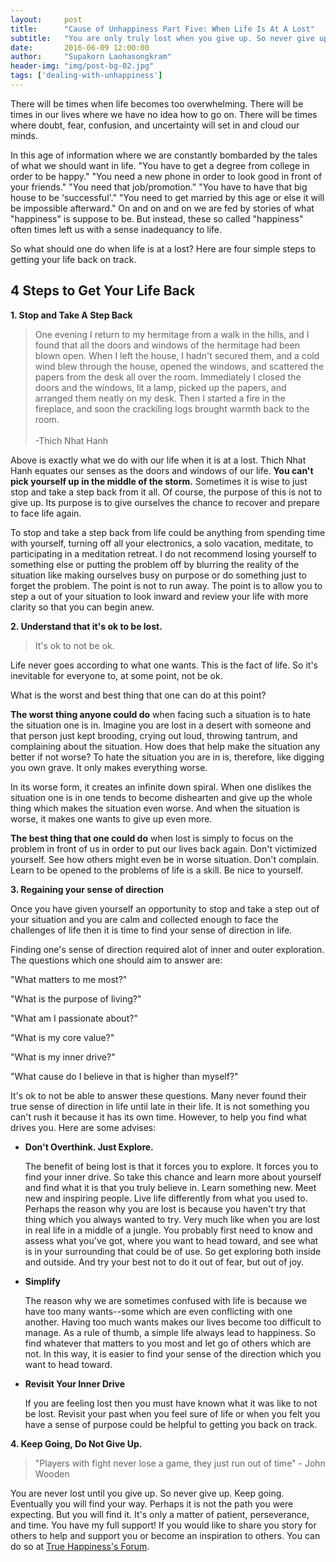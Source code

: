 ```yaml
---
layout:     post
title:      "Cause of Unhappiness Part Five: When Life Is At A Lost"
subtitle:   "You are only truly lost when you give up. So never give up."
date:       2016-06-09 12:00:00
author:     "Supakorn Laohasongkram"
header-img: "img/post-bg-02.jpg"
tags: ['dealing-with-unhappiness']
---
```


There will be times when life becomes too overwhelming. There will be times in our lives where we have no idea how to go on. There will be times where doubt, fear, confusion, and uncertainty will set in and cloud our minds. 

In this age of information where we are constantly bombarded by the tales of what we should want in life. "You have to get a degree from college in order to be happy." "You need a new phone in order to look good in front of your friends." "You need that job/promotion." "You have to have that big house to be 'successful'." "You need to get married by this age or else it will be impossible afterward." On and on and on we are fed by stories of what "happiness" is suppose to be. But instead, these so called "happiness" often times left us with a sense inadequancy to life.

So what should one do when life is at a lost? Here are four simple steps to getting your life back on track.

<h2>4 Steps to Get Your Life Back</h2>
<strong>1. Stop and Take A Step Back</strong>

<blockquote>One evening I return to my hermitage from a walk in the hills, and I found that all the doors and windows of the hermitage had been blown open. When I left the house, I hadn't secured them, and a cold wind blew through the house, opened the windows, and scattered the papers from the desk all over the room. Immediately I closed the doors and the windows, lit a lamp, picked up the papers, and arranged them neatly on my desk. Then I started a fire in the fireplace, and soon the crackiling logs brought warmth back to the room.<br><br>-Thich Nhat Hanh</blockquote>

Above is exactly what we do with our life when it is at a lost. Thich Nhat Hanh equates our senses as the doors and windows of our life. <strong>You can't pick yourself up in the middle of the storm.</strong> Sometimes it is wise to just stop and take a step back from it all. Of course, the purpose of this is not to give up. Its purpose is to give ourselves the chance to recover and prepare to face life again.

To stop and take a step back from life could be anything from spending time with yourself, turning off all your electronics, a solo vacation, meditate, to participating in a meditation retreat. I do not recommend losing yourself to something else or putting the problem off by blurring the reality of the situation like making ourselves busy on purpose or do something just to forget the problem. The point is not to run away. The point is to allow you to step a out of your situation to look inward and review your life with more clarity so that you can begin anew.

<strong class="capitalized">2. Understand that it's ok to be lost.</strong>
<blockquote>It's ok to not be ok.</blockquote>

<p>Life never goes according to what one wants. This is the fact of life. So it's inevitable for everyone to, at some point, not be ok.</p>

What is the worst and best thing that one can do at this point?

<p><strong>The worst thing anyone could do</strong> when facing such a situation is to hate the situation one is in. Imagine you are lost in a desert with someone and that person just kept brooding, crying out loud, throwing tantrum, and complaining about the situation. How does that help make the situation any better if not worse? To hate the situation you are in is, therefore, like digging you own grave. It only makes everything worse.</p>

<p>In its worse form, it creates an infinite down spiral. When one dislikes the situation one is in one tends to become dishearten and give up the whole thing which makes the situation even worse. And when the situation is worse, it makes one wants to give up even more. 
</p>

<p><strong>The best thing that one could do</strong> when lost is simply to focus on the problem in front of us in order to put our lives back again. Don't victimized yourself. See how others might even be in worse situation. Don't complain. Learn to be opened to the problems of life is a skill. Be nice to yourself.</p>

<strong class="capitalized">3. Regaining your sense of direction</strong>

Once you have given yourself an opportunity to stop and take a step out of your situation and you are calm and collected enough to face the challenges of life then it is time to find your sense of direction in life.

Finding one's sense of direction required alot of inner and outer exploration. The questions which one should aim to answer are:

"What matters to me most?"

"What is the purpose of living?"

"What am I passionate about?"

"What is my core value?"

"What is my inner drive?"

"What cause do I believe in that is higher than myself?"

It's ok to not be able to answer these questions. Many never found their true sense of direction in life until late in their life. It is not something you can't rush it because it has its own time. However, to help you find what drives you. Here are some advises:

<ul>
	<li><strong>Don't Overthink. Just Explore.</strong><p>The benefit of being lost is that it forces you to explore. It forces you to find your inner drive. So take this chance and learn more about yourself and find what it is that you truly believe in. Learn something new. Meet new and inspiring people. Live life differently from what you used to. Perhaps the reason why you are lost is because you haven't try that thing which you always wanted to try. Very much like when you are lost in real life in a middle of a jungle. You probably first need to know and assess what you've got, where you want to head toward, and see what is in your surrounding that could be of use. So get exploring both inside and outside. And try your best not to do it out of fear, but out of joy.
	</p></li>
	<li><strong>Simplify</strong>
		<p>The reason why we are sometimes confused with life is because we have too many wants--some which are even conflicting with one another. Having too much wants makes our lives become too difficult to manage. As a rule of thumb, a simple life always lead to happiness. So find whatever that matters to you most and let go of others which are not. In this way, it is easier to find your sense of the direction which you want to head toward.</p>
	</li>
	<li><strong>Revisit Your Inner Drive</strong>
		<p>If you are feeling lost then you must have known what it was like to not be lost. Revisit your past when you feel sure of life or when you felt you have a sense of purpose could be helpful to getting you back on track.</p>
	</li>
</ul>

<strong>4. Keep Going, Do Not Give Up.</strong>

<blockquote>"Players with fight never lose a game, they just run out of time" - John Wooden</blockquote>

You are never lost until you give up. So never give up. Keep going. Eventually you will find your way. Perhaps it is not the path you were expecting. But you will find it. It's only a matter of patient, perseverance, and time. You have my full support! If you would like to share you story for others to help and support you or become an inspiration to others. You can do so at <a href="/forum/">True Happiness's Forum</a>.
